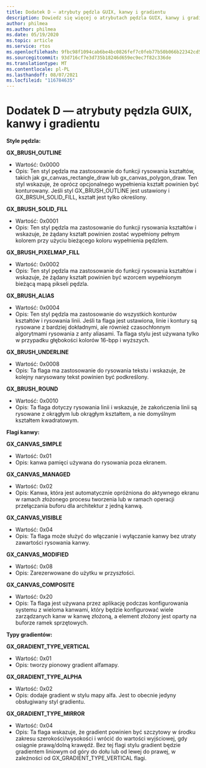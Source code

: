 ```yaml
---
title: Dodatek D — atrybuty pędzla GUIX, kanwy i gradientu
description: Dowiedz się więcej o atrybutach pędzla GUIX, kanwy i gradientu.
author: philmea
ms.author: philmea
ms.date: 05/19/2020
ms.topic: article
ms.service: rtos
ms.openlocfilehash: 9fbc98f1094cab6be4bc0826fef7c0feb77b50b066b22342cd52404bd85ff98e
ms.sourcegitcommit: 93d716cf7e3d735b18246d659ec9ec7f82c336de
ms.translationtype: MT
ms.contentlocale: pl-PL
ms.lasthandoff: 08/07/2021
ms.locfileid: "116784635"
---
```

# <a name="appendix-d---guix-brush-canvas-and-gradient-attributes"></a>Dodatek D — atrybuty pędzla GUIX, kanwy i gradientu

__**Style pędzla:**__

**GX_BRUSH_OUTLINE**
- Wartość: 0x0000
- Opis: Ten styl pędzla ma zastosowanie do funkcji rysowania kształtów, takich jak gx_canvas_rectangle_draw lub gx_canvas_polygon_draw. Ten styl wskazuje, że oprócz opcjonalnego wypełnienia kształt powinien być konturowany. Jeśli styl GX_BRUSH_OUTLINE jest ustawiony i GX_BRSUH_SOLID_FILL, kształt jest tylko określony.

**GX_BRUSH_SOLID_FILL**
- Wartość: 0x0001
- Opis: Ten styl pędzla ma zastosowanie do funkcji rysowania kształtów i wskazuje, że żądany kształt powinien zostać wypełniony pełnym kolorem przy użyciu bieżącego koloru wypełnienia pędzlem.

**GX_BRUSH_PIXELMAP_FILL**
- Wartość: 0x0002
- Opis: Ten styl pędzla ma zastosowanie do funkcji rysowania kształtów i wskazuje, że żądany kształt powinien być wzorcem wypełnionym bieżącą mapą pikseli pędzla.

**GX_BRUSH_ALIAS**
- Wartość: 0x0004
- Opis: Ten styl pędzla ma zastosowanie do wszystkich konturów kształtów i rysowania linii. Jeśli ta flaga jest ustawiona, linie i kontury są rysowane z bardziej dokładnymi, ale również czasochłonnym algorytmami rysowania z anty aliasami. Ta flaga stylu jest używana tylko w przypadku głębokości kolorów 16-bpp i wyższych.

**GX_BRUSH_UNDERLINE**
- Wartość: 0x0008
- Opis: Ta flaga ma zastosowanie do rysowania tekstu i wskazuje, że kolejny narysowany tekst powinien być podkreślony.

**GX_BRUSH_ROUND**
- Wartość: 0x0010
- Opis: Ta flaga dotyczy rysowania linii i wskazuje, że zakończenia linii są rysowane z okrągłym lub okrągłym kształtem, a nie domyślnym kształtem kwadratowym.

__**Flagi kanwy:**__

**GX_CANVAS_SIMPLE**
- Wartość: 0x01
- Opis: kanwa pamięci używana do rysowania poza ekranem.

**GX_CANVAS_MANAGED**
- Wartość: 0x02
- Opis: Kanwa, która jest automatycznie opróżniona do aktywnego ekranu w ramach złożonego procesu tworzenia lub w ramach operacji przełączania buforu dla architektur z jedną kanwą.

**GX_CANVAS_VISIBLE**
- Wartość: 0x04
- Opis: Ta flaga może służyć do włączanie i wyłączanie kanwy bez utraty zawartości rysowania kanwy.

**GX_CANVAS_MODIFIED**
- Wartość: 0x08
- Opis: Zarezerwowane do użytku w przyszłości.

**GX_CANVAS_COMPOSITE**
- Wartość: 0x20
- Opis: Ta flaga jest używana przez aplikację podczas konfigurowania systemu z wieloma kanwami, który będzie konfigurować wiele zarządzanych kanw w kanwę złożoną, a element złożony jest oparty na buforze ramek sprzętowych.

__**Typy gradientów:**__

**GX_GRADIENT_TYPE_VERTICAL**
- Wartość: 0x01
- Opis: tworzy pionowy gradient alfamapy.

**GX_GRADIENT_TYPE_ALPHA**
- Wartość: 0x02
- Opis: dodaje gradient w stylu mapy alfa. Jest to obecnie jedyny obsługiwany styl gradientu.

**GX_GRADIENT_TYPE_MIRROR**
- Wartość: 0x04
- Opis: Ta flaga wskazuje, że gradient powinien być szczytowy w środku zakresu szerokości/wysokości i wrócić do wartości wyjściowej, gdy osiągnie prawą/dolną krawędź. Bez tej flagi stylu gradient będzie gradientem liniowym od góry do dołu lub od lewej do prawej, w zależności od GX_GRADIENT_TYPE_VERTICAL flagi.